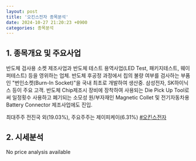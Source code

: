 ```yaml
---
layout: post
title: '오킨스전자 종목분석'
date: 2024-10-27 21:20:23 +0900
categories: 종목분석
---
```


## 1. 종목개요 및 주요사업

반도체 검사용 소켓 제조사업과 반도체 테스트 용역사업(LED Test, 패키지테스트, 웨이퍼테스트) 등을 영위하는 업체. 반도체 후공정 과정에서 칩의 불량 여부를 검사하는 부품인 "번인소켓(Burn-In Socket)"을 국내 최초로 개발하여 생산중. 삼성전자, SK하이닉스 등이 주요 고객. 반도체 Chip제조시 장비에 장착하여 사용되는 Die Pick Up Tool로써 일정횟수 사용하고 폐기되는 소모성 원/부자재인 Magnetic Collet 및 전기자동차용 Battery Connector 제조사업에도 진입.

최대주주 전진국 외(19.03%), 주요주주는 제이피케이(6.31%)
[#오킨스전자](#)

## 2. 시세분석

No price analysis available
